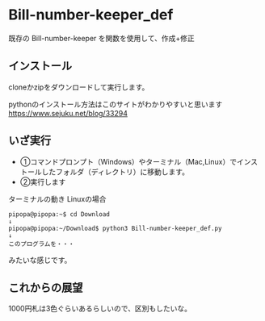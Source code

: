 # Bill-number-keeper_def

既存の Bill-number-keeper を関数を使用して、作成+修正

## インストール
cloneかzipをダウンロードして実行します。

pythonのインストール方法はこのサイトがわかりやすいと思います
https://www.sejuku.net/blog/33294

## いざ実行
* ①コマンドプロンプト（Windows）やターミナル（Mac,Linux）でインストールしたフォルダ（ディレクトリ）に移動します。
* ②実行します

ターミナルの動き Linuxの場合
```
pipopa@pipopa:~$ cd Download
↓
pipopa@pipopa:~/Download$ python3 Bill-number-keeper_def.py
↓
このプログラムを・・・
```

みたいな感じです。


## これからの展望
1000円札は3色ぐらいあるらしいので、区別もしたいな。
